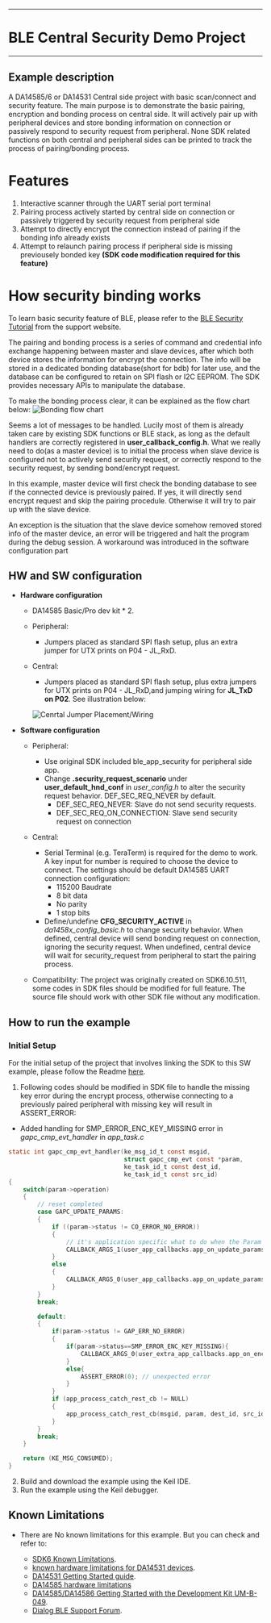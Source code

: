 ------
# BLE Central Security Demo Project
------

## Example description
A DA14585/6 or DA14531 Central side project with basic scan/connect and security feature. The main purpose is to demonstrate the basic pairing, encryption and bonding process on central side.
It will actively pair up with peripheral devices and store bonding information on connection or passively respond to security request from peripheral. None SDK related functions on both central and peripheral sides can be printed to track the process of pairing/bonding process.

# Features
1. Interactive scanner through the UART serial port terminal
2. Pairing process actively started by central side on connection or passively triggered by security request from peripheral side
3. Attempt to directly encrypt the connection instead of pairing if the bonding info already exists
4. Attempt to relaunch pairing process if peripheral side is missing previousely bonded key **(SDK code modification required for this feature)**

# How security binding works
To learn basic security feature of BLE, please refer to the [BLE Security Tutorial](http://lpccs-docs.dialog-semiconductor.com/Tutorial-DA145x-BLE-Security/index.html) from the support website.

The pairing and bonding process is a series of command and credential info exchange happening between master and slave devices, after which both device stores the information for encrypt the connection. The info will be stored in a dedicated bonding database(short for bdb) for later use, and the database can be configured to retain on SPI flash or I2C EEPROM. The SDK provides necessary APIs to manipulate the database.

To make the bonding process clear, it can be explained as the flow chart below:
![Bonding flow chart](assets/flow_chart.png)

Seems a lot of messages to be handled. Lucily most of them is already taken care by existing SDK functions or BLE stack, as long as the default handlers are correctly registered in **user_callback_config.h**. What we really need to do(as a master device) is to initial the process when slave device is configured not to actively send security request, or correctly respond to the security request, by sending bond/encrypt request.

In this example, master device will first check the bonding database to see if the connected device is previously paired. If yes, it will directly send encrypt request and skip the pairing procedule. Otherwise it will try to pair up with the slave device.

An exception is the situation that the slave device somehow removed stored info of the master device, an error will be triggered and halt the program during the debug session. A workaround was introduced in the software configuration part

## HW and SW configuration
* **Hardware configuration**
	- DA14585 Basic/Pro dev kit * 2.

	* Peripheral: 
		- Jumpers placed as standard SPI flash setup, plus an extra jumper for UTX prints on P04 - JL_RxD.

	* Central:
		- Jumpers placed as standard SPI flash setup, plus extra jumpers for UTX prints on P04 - JL_RxD,and jumping wiring for **JL_TxD on P02**. See illustration below:
        
        ![Cenrtal Jumper Placement/Wiring](assets/Board_setup.png)

* **Software configuration**
	* Peripheral:
		- Use original SDK included ble_app_security for peripheral side app.
		- Change **.security_request_scenario** under **user_default_hnd_conf** in *user_config.h* to alter the security request behavior. DEF_SEC_REQ_NEVER by default.
            - DEF_SEC_REQ_NEVER: Slave do not send security requests.
            - DEF_SEC_REQ_ON_CONNECTION: Slave send security request on connection

	* Central:
		- Serial Terminal (e.g. TeraTerm) is required for the demo to work. A key input for number is required to choose the device to connect. The settings should be default DA14585 UART connection configuration:
            - 115200 Baudrate
            - 8 bit data
            - No parity
            - 1 stop bits
		- Define/undefine **CFG_SECURITY_ACTIVE** in *da1458x_config_basic.h* to change security behavior. When defined, central device will send bonding request on connection, ignoring the security request. When undefined, central device will wait for security_request from peripheral to start the pairing process.

	* Compatibility:
The project was originally created on SDK6.10.511, some codes in SDK files should be modified for full feature.
The source file should work with other SDK file without any modification.


## How to run the example

### Initial Setup

For the initial setup of the project that involves linking the SDK to this SW example, please follow the Readme [here](../../Readme.md).

1. Following codes should be modified in SDK file to handle the missing key error during the encrypt process, otherwise connecting to a previously paired peripheral with missing key will result in ASSERT_ERROR:
- Added handling for SMP_ERROR_ENC_KEY_MISSING error in *gapc_cmp_evt_handler* in *app_task.c*
``` C
static int gapc_cmp_evt_handler(ke_msg_id_t const msgid,
                                struct gapc_cmp_evt const *param,
                                ke_task_id_t const dest_id,
                                ke_task_id_t const src_id)
{
    switch(param->operation)
    {
        // reset completed
        case GAPC_UPDATE_PARAMS:
        {
            if ((param->status != CO_ERROR_NO_ERROR))
            {
                // it's application specific what to do when the Param Upd request is rejected
                CALLBACK_ARGS_1(user_app_callbacks.app_on_update_params_rejected, param->status)
            }
            else
            {
                CALLBACK_ARGS_0(user_app_callbacks.app_on_update_params_complete)
            }
        }
        break;

        default:
        {
            if(param->status != GAP_ERR_NO_ERROR)
            {
                if(param->status==SMP_ERROR_ENC_KEY_MISSING){
                    CALLBACK_ARGS_0(user_extra_app_callbacks.app_on_encrypt_key_missing)
                }
                else{
                    ASSERT_ERROR(0); // unexpected error
                }
            }
            if (app_process_catch_rest_cb != NULL)
            {
                app_process_catch_rest_cb(msgid, param, dest_id, src_id);
            }
        }
        break;
    }

    return (KE_MSG_CONSUMED);
}
```

2.  Build and download the example using the Keil IDE. 
3.  Run the example using the Keil debugger.

## Known Limitations

- There are No known limitations for this example. But you can check and refer to: 

	- [SDK6 Known Limitations](http://lpccs-docs.dialog-semiconductor.com/sdk6_kll/index.html).
	- [known hardware limitations for DA14531 devices](https://www.dialog-semiconductor.com/da14531_HW_Limitation).
	- [DA14531 Getting Started guide](https://www.dialog-semiconductor.com/da14531-getting-started).
	- [DA14585 hardware limitations](https://www.dialog-semiconductor.com/sites/default/files/da1458x-knownlimitations_2019_01_07.pdf)
	- [DA14585/DA14586 Getting Started with the Development Kit UM-B-049](http://lpccs-docs.dialog-semiconductor.com/da14585_getting_started/index.html).
	- [Dialog BLE Support Forum](https://www.dialog-semiconductor.com/BLE_Support).

